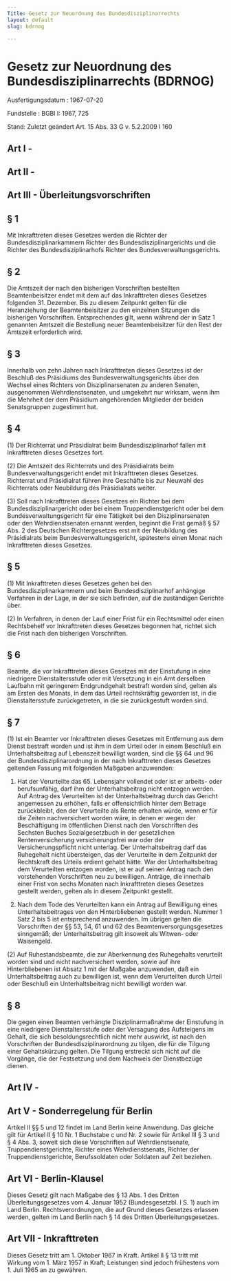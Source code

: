 ```yaml
---
Title: Gesetz zur Neuordnung des Bundesdisziplinarrechts
layout: default
slug: bdrnog

---
```


# Gesetz zur Neuordnung des Bundesdisziplinarrechts (BDRNOG)

Ausfertigungsdatum
:   1967-07-20

Fundstelle
:   BGBl I: 1967, 725

Stand: Zuletzt geändert Art. 15 Abs. 33 G v. 5.2.2009 I 160

## Art I - 



## Art II - 



## Art III - Überleitungsvorschriften



## § 1

Mit Inkrafttreten dieses Gesetzes werden die Richter der
Bundesdisziplinarkammern Richter des Bundesdisziplinargerichts und die
Richter des Bundesdisziplinarhofs Richter des
Bundesverwaltungsgerichts.


## § 2

Die Amtszeit der nach den bisherigen Vorschriften bestellten
Beamtenbeisitzer endet mit dem auf das Inkrafttreten dieses Gesetzes
folgenden 31. Dezember. Bis zu diesem Zeitpunkt gelten für die
Heranziehung der Beamtenbeisitzer zu den einzelnen Sitzungen die
bisherigen Vorschriften. Entsprechendes gilt, wenn während der in Satz
1 genannten Amtszeit die Bestellung neuer Beamtenbeisitzer für den
Rest der Amtszeit erforderlich wird.


## § 3

Innerhalb von zehn Jahren nach Inkrafttreten dieses Gesetzes ist der
Beschluß des Präsidiums des Bundesverwaltungsgerichts über den Wechsel
eines Richters von Disziplinarsenaten zu anderen Senaten, ausgenommen
Wehrdienstsenaten, und umgekehrt nur wirksam, wenn ihm die Mehrheit
der dem Präsidium angehörenden Mitglieder der beiden Senatsgruppen
zugestimmt hat.


## § 4

(1) Der Richterrat und Präsidialrat beim Bundesdisziplinarhof fallen
mit Inkrafttreten dieses Gesetzes fort.

(2) Die Amtszeit des Richterrats und des Präsidialrats beim
Bundesverwaltungsgericht endet mit Inkrafttreten dieses Gesetzes.
Richterrat und Präsidialrat führen ihre Geschäfte bis zur Neuwahl des
Richterrats oder Neubildung des Präsidialrats weiter.

(3) Soll nach Inkrafttreten dieses Gesetzes ein Richter bei dem
Bundesdisziplinargericht oder bei einem Truppendienstgericht oder bei
dem Bundesverwaltungsgericht für eine Tätigkeit bei den
Disziplinarsenaten oder den Wehrdienstsenaten ernannt werden, beginnt
die Frist gemäß § 57 Abs. 2 des Deutschen Richtergesetzes erst mit der
Neubildung des Präsidialrats beim Bundesverwaltungsgericht, spätestens
einen Monat nach Inkrafttreten dieses Gesetzes.


## § 5

(1) Mit Inkrafttreten dieses Gesetzes gehen bei den
Bundesdisziplinarkammern und beim Bundesdisziplinarhof anhängige
Verfahren in der Lage, in der sie sich befinden, auf die zuständigen
Gerichte über.

(2) In Verfahren, in denen der Lauf einer Frist für ein Rechtsmittel
oder einen Rechtsbehelf vor Inkrafttreten dieses Gesetzes begonnen
hat, richtet sich die Frist nach den bisherigen Vorschriften.


## § 6

Beamte, die vor Inkrafttreten dieses Gesetzes mit der Einstufung in
eine niedrigere Dienstaltersstufe oder mit Versetzung in ein Amt
derselben Laufbahn mit geringerem Endgrundgehalt bestraft worden sind,
gelten als am Ersten des Monats, in dem das Urteil rechtskräftig
geworden ist, in die Dienstaltersstufe zurückgetreten, in die sie
zurückgestuft worden sind.


## § 7

(1) Ist ein Beamter vor Inkrafttreten dieses Gesetzes mit Entfernung
aus dem Dienst bestraft worden und ist ihm in dem Urteil oder in einem
Beschluß ein Unterhaltsbeitrag auf Lebenszeit bewilligt worden, sind
die §§ 64 und 96 der Bundesdisziplinarordnung in der nach
Inkrafttreten dieses Gesetzes geltenden Fassung mit folgenden Maßgaben
anzuwenden:

1.  Hat der Verurteilte das 65. Lebensjahr vollendet oder ist er arbeits-
    oder berufsunfähig, darf ihm der Unterhaltsbeitrag nicht entzogen
    werden. Auf Antrag des Verurteilten ist der Unterhaltsbeitrag durch
    das Gericht angemessen zu erhöhen, falls er offensichtlich hinter dem
    Betrage zurückbleibt, den der Verurteilte als Rente erhalten würde,
    wenn er für die Zeiten nachversichert worden wäre, in denen er wegen
    der Beschäftigung im öffentlichen Dienst nach den Vorschriften des
    Sechsten Buches Sozialgesetzbuch in der gesetzlichen
    Rentenversicherung versicherungsfrei war oder der Versicherungspflicht
    nicht unterlag. Der Unterhaltsbeitrag darf das Ruhegehalt nicht
    übersteigen, das der Verurteilte in dem Zeitpunkt der Rechtskraft des
    Urteils erdient gehabt hätte. War der Unterhaltsbeitrag dem
    Verurteilten entzogen worden, ist er auf seinen Antrag nach den
    vorstehenden Vorschriften neu zu bewilligen. Anträge, die innerhalb
    einer Frist von sechs Monaten nach Inkrafttreten dieses Gesetzes
    gestellt werden, gelten als in diesem Zeitpunkt gestellt.


2.  Nach dem Tode des Verurteilten kann ein Antrag auf Bewilligung eines
    Unterhaltsbeitrages von den Hinterbliebenen gestellt werden. Nummer 1
    Satz 2 bis 5 ist entsprechend anzuwenden. Im übrigen gelten die
    Vorschriften der §§ 53, 54, 61 und 62 des Beamtenversorgungsgesetzes
    sinngemäß; der Unterhaltsbeitrag gilt insoweit als Witwen- oder
    Waisengeld.




(2) Auf Ruhestandsbeamte, die zur Aberkennung des Ruhegehalts
verurteilt worden sind und nicht nachversichert werden, sowie auf ihre
Hinterbliebenen ist Absatz 1 mit der Maßgabe anzuwenden, daß ein
Unterhaltsbeitrag auch zu bewilligen ist, wenn dem Verurteilten durch
Urteil oder Beschluß ein Unterhaltsbeitrag nicht bewilligt worden war.


## § 8

Die gegen einen Beamten verhängte Disziplinarmaßnahme der Einstufung
in eine niedrigere Dienstaltersstufe oder der Versagung des
Aufsteigens im Gehalt, die sich besoldungsrechtlich nicht mehr
auswirkt, ist nach den Vorschriften der Bundesdisziplinarordnung zu
tilgen, die für die Tilgung einer Gehaltskürzung gelten. Die Tilgung
erstreckt sich nicht auf die Vorgänge, die der Festsetzung und dem
Nachweis der Dienstbezüge dienen.


## Art IV - 



## Art V - Sonderregelung für Berlin

Artikel II §§ 5 und 12 findet im Land Berlin keine Anwendung. Das
gleiche gilt für Artikel II § 10 Nr. 1 Buchstabe c und Nr. 2 sowie für
Artikel III § 3 und § 4 Abs. 3, soweit sich diese Vorschriften auf
Wehrdienstsenate, Truppendienstgerichte, Richter eines
Wehrdienstsenats, Richter der Truppendienstgerichte, Berufssoldaten
oder Soldaten auf Zeit beziehen.


## Art VI - Berlin-Klausel

Dieses Gesetz gilt nach Maßgabe des § 13 Abs. 1 des Dritten
Überleitungsgesetzes vom 4. Januar 1952 (Bundesgesetzbl. I S. 1) auch
im Land Berlin. Rechtsverordnungen, die auf Grund dieses Gesetzes
erlassen werden, gelten im Land Berlin nach § 14 des Dritten
Überleitungsgesetzes.


## Art VII - Inkrafttreten

Dieses Gesetz tritt am 1. Oktober 1967 in Kraft. Artikel II § 13 tritt
mit Wirkung vom 1. März 1957 in Kraft; Leistungen sind jedoch
frühestens vom 1. Juli 1965 an zu gewähren.

